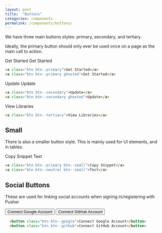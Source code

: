 ```yaml
---
layout: post
title:  "Buttons"
categories: components
permalink: /components/buttons/
---
```


We have three main buttons styles: primary, secondary, and tertiary.

Ideally, the primary button should only ever be used once on a page as the main call to action.
<div class="pattern">
  <a class="btn btn--primary">Get Started</a>
  <a class="btn btn--primary ghosted">Get Started</a>
</div>

``` html
<a class="btn btn--primary">Get Started</a>
<a class="btn btn--primary ghosted">Get Started</a>
```

<div class="pattern pattern--dark">
  <a class="btn btn--secondary">Update</a>
  <a class="btn btn--secondary ghosted">Update</a>
</div>

``` html
<a class="btn btn--secondary">Update</a>
<a class="btn btn--secondary ghosted">Update</a>
```

<div class="pattern pattern--dark">
  <a class="btn btn--tertiary">View Libraries</a>
</div>

``` html
<a class="btn btn--tertiary">View Libraries</a>
```

## Small
There is also a smaller button style. This is mainly used for UI elements, and in tables.

<div class="pattern pattern">
  <a class="btn btn--primary btn--small">Copy Snippet</a>
<a class="btn btn--neutral btn--small">Test</a>
</div>

``` html
<a class="btn btn--primary btn--small">Copy Snippet</a>
<a class="btn btn--neutral btn--small">Test</a>
```

## Social Buttons
These are used for linking social accounts when signing in/registering with Pusher

<div class="pattern">
  <button class="btn btn--google">Connect Google Account</button>
  <button class="btn btn--github">Connect GitHub Account</button>
</div>

``` html
  <button class="btn btn--google">Connect Google Account</button>
  <button class="btn btn--github">Connect GitHub Account</button>
```
